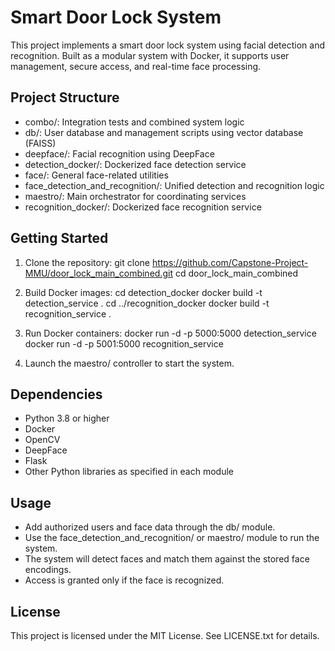 # Smart Door Lock System

This project implements a smart door lock system using facial detection and recognition. Built as a modular system with Docker, it supports user management, secure access, and real-time face processing.

## Project Structure

- combo/: Integration tests and combined system logic
- db/: User database and management scripts using vector database (FAISS) 
- deepface/: Facial recognition using DeepFace
- detection_docker/: Dockerized face detection service
- face/: General face-related utilities
- face_detection_and_recognition/: Unified detection and recognition logic
- maestro/: Main orchestrator for coordinating services
- recognition_docker/: Dockerized face recognition service

## Getting Started

1. Clone the repository:
   git clone https://github.com/Capstone-Project-MMU/door_lock_main_combined.git
   cd door_lock_main_combined

2. Build Docker images:
   cd detection_docker
   docker build -t detection_service .
   cd ../recognition_docker
   docker build -t recognition_service .

3. Run Docker containers:
   docker run -d -p 5000:5000 detection_service
   docker run -d -p 5001:5000 recognition_service

4. Launch the maestro/ controller to start the system.

## Dependencies

- Python 3.8 or higher
- Docker
- OpenCV
- DeepFace
- Flask
- Other Python libraries as specified in each module

## Usage

- Add authorized users and face data through the db/ module.
- Use the face_detection_and_recognition/ or maestro/ module to run the system.
- The system will detect faces and match them against the stored face encodings.
- Access is granted only if the face is recognized.

## License

This project is licensed under the MIT License. See LICENSE.txt for details.
